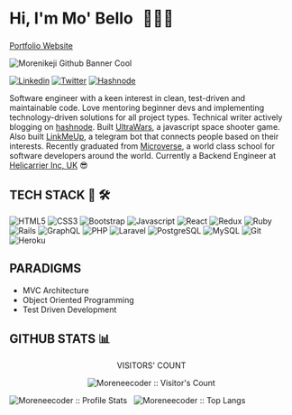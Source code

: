 # Hi, I'm Mo' Bello <img src="https://raw.githubusercontent.com/MartinHeinz/MartinHeinz/master/wave.gif" width="10px">👨🏾‍💻

###
[Portfolio Website](https://mobello.netlify.app)

![Morenikeji Github Banner Cool](https://user-images.githubusercontent.com/38987207/111208536-26c17500-85cb-11eb-8dca-94d083612cb8.png)

[![Linkedin](https://img.shields.io/badge/LinkedIn-0077B5?style=for-the-badge&logo=linkedin&logoColor=white)](https://www.linkedin.com/in/morenikeji-bello-106103143/) [![Twitter](https://img.shields.io/badge/Twitter-1DA1F2?style=for-the-badge&logo=twitter&logoColor=white)](https://www.twitter.com/mo_bello19) 
[![Hashnode](https://img.shields.io/badge/Hashnode-2962FF?style=for-the-badge&logo=hashnode&logoColor=white])](https://www.mobello.hashnode.dev/)

Software engineer with a keen interest in clean, test-driven and maintainable code. Love mentoring beginner devs and implementing technology-driven solutions for all project types. Technical writer actively blogging on [hashnode](https://mobello.hashnode.dev/). Built [UltraWars](https://ultrawars.netlify.app/), a javascript space shooter game. Also built [LinkMeUp](https://t.me/link_me_up_bot), a telegram bot that connects people based on their interests. Recently graduated from [Microverse](https://www.microverse.org), a world class school for software developers around the world. Currently a Backend Engineer at [Helicarrier Inc, UK](https://helicarrier.studio/) 😎

## TECH STACK 🧰 🛠

![HTML5](https://img.shields.io/badge/HTML5-E34F26?style=for-the-badge&logo=html5&logoColor=white) ![CSS3](https://img.shields.io/badge/CSS3-1572B6?style=for-the-badge&logo=css3&logoColor=white) ![Bootstrap](https://img.shields.io/badge/Bootstrap-563D7C?style=for-the-badge&logo=bootstrap&logoColor=white) ![Javascript](https://img.shields.io/badge/JavaScript-F7DF1E?style=for-the-badge&logo=javascript&logoColor=black) ![React](https://img.shields.io/badge/react-%2320232a.svg?style=for-the-badge&logo=react&logoColor=%2361DAFB) ![Redux](https://img.shields.io/badge/redux-%23593d88.svg?style=for-the-badge&logo=redux&logoColor=white) ![Ruby](https://img.shields.io/badge/Ruby-CC342D?style=for-the-badge&logo=ruby&logoColor=white) ![Rails](https://img.shields.io/badge/rails-%23CC0000.svg?style=for-the-badge&logo=ruby-on-rails&logoColor=white) ![GraphQL](https://img.shields.io/badge/-GraphQL-E10098?style=for-the-badge&logo=graphql&logoColor=white) ![PHP](https://img.shields.io/badge/PHP-777BB4?style=for-the-badge&logo=php&logoColor=white) ![Laravel](https://img.shields.io/badge/Laravel-FF2D20?style=for-the-badge&logo=laravel&logoColor=white) ![PostgreSQL](https://img.shields.io/badge/postgres-%23316192.svg?style=for-the-badge&logo=postgresql&logoColor=white) ![MySQL](https://img.shields.io/badge/MySQL-00000F?style=for-the-badge&logo=mysql&logoColor=white) ![Git](https://img.shields.io/badge/Git-F05032?style=for-the-badge&logo=git&logoColor=white) ![Heroku](https://img.shields.io/badge/Heroku-430098?style=for-the-badge&logo=heroku&logoColor=white)

## PARADIGMS

* MVC Architecture 
* Object Oriented Programming
* Test Driven Development

## GITHUB STATS :bar_chart:

<p align="center">VISITORS' COUNT</p>
<p align="center"><img src="https://profile-counter.glitch.me/{Moreneecoder}/count.svg" alt="Moreneecoder :: Visitor's Count" /></p>

<img src="https://github-readme-stats.vercel.app/api?username=Moreneecoder&show_icons=true&theme=synthwave" alt="Moreneecoder :: Profile Stats" /> &nbsp; <img src="https://github-readme-stats.vercel.app/api/top-langs/?username=Moreneecoder&langs_count=10&theme=tokyonight&layout=compact" alt="Moreneecoder :: Top Langs" />
<!--
**Moreneecoder/Moreneecoder** is a ✨ _special_ ✨ repository because its `README.md` (this file) appears on your GitHub profile.

Here are some ideas to get you started:

- 🔭 I’m currently working on ...
- 🌱 I’m currently learning ...
- 👯 I’m looking to collaborate on ...
- 🤔 I’m looking for help with ...
- 💬 Ask me about ...
- 📫 How to reach me: ...
- 😄 Pronouns: ...
- ⚡ Fun fact: ...
-->
